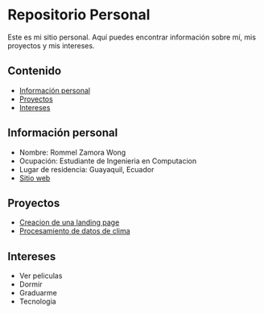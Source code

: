 # Repositorio Personal

Este es mi sitio personal. Aquí puedes encontrar información sobre mí, mis
proyectos y mis intereses.

## Contenido
* [Información personal](#información-personal)
* [Proyectos](#proyectos)
* [Intereses](#intereses)

## Información personal
* Nombre: Rommel Zamora Wong
* Ocupación: Estudiante de Ingenieria en Computacion
* Lugar de residencia: Guayaquil, Ecuador
* [Sitio web](https://rommelzamora.github.io/RommelZamora/)

## Proyectos
* [Creacion de una landing page](https://rommelzamora.github.io/landing/)
* [Procesamiento de datos de clima](https://rommelzamora.github.io/dashboard/)

## Intereses
* Ver peliculas
* Dormir
* Graduarme
* Tecnologia
